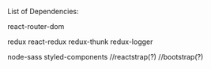 List of Dependencies: 

react-router-dom

redux
react-redux
redux-thunk
redux-logger

node-sass
styled-components
//reactstrap(?)
//bootstrap(?)

